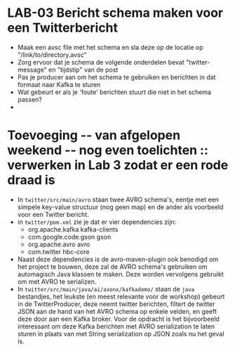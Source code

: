 # LAB-03 Bericht schema maken voor een Twitterbericht

-   Maak een avsc file met het schema en sla deze op de locatie op "/link/to/directory.avsc"
-   Zorg ervoor dat je schema de volgende onderdelen bevat "twitter-message" en "tijdstip" van de post 
-   Pas je producer aan om het schema te gebruiken en berichten in dat formaat naar Kafka te sturen
-   Wat gebeurt er als je 'foute'  berichten stuurt die niet in het schema passen?
-   

# Toevoeging -- van afgelopen weekend -- nog even toelichten :: verwerken in Lab 3 zodat er een rode draad is

- In `twitter/src/main/avro` staan twee AVRO schema's, eentje met een simpele key-value structuur (nog geen map) en de ander als voorbeeld voor een Twitter bericht.
- in `twitter/pom.xml` zie je dat er vier dependencies zijn: 
    - org.apache.kafka kafka-clients
    - com.google.code.gson gson
    - org.apache.avro avro
    - com.twitter hbc-core
- Naast deze dependencies is de avro-maven-plugin ook benodigd om het project te bouwen, deze zal de AVRO schema's gebruiken om automagisch Java klassen te maken. Deze worden vervolgens gebruikt om met AVRO te serializen.
- In `twitter/src/main/java/ai/axonx/kafkademo/` staan de `java` bestandjes, het leukste (en meest relevante voor de workshop) gebeurt in de TwitterProducer, deze neemt twitter berichten, filtert de twitter JSON aan de hand van het AVRO schema op enkele velden, en geeft deze door aan een Kafka broker. Voor de opdracht is het bijvoorbeeld interessant om deze Kafka berichten met AVRO serialization te laten sturen in plaats van met String serialization op JSON zoals nu het geval is. 

